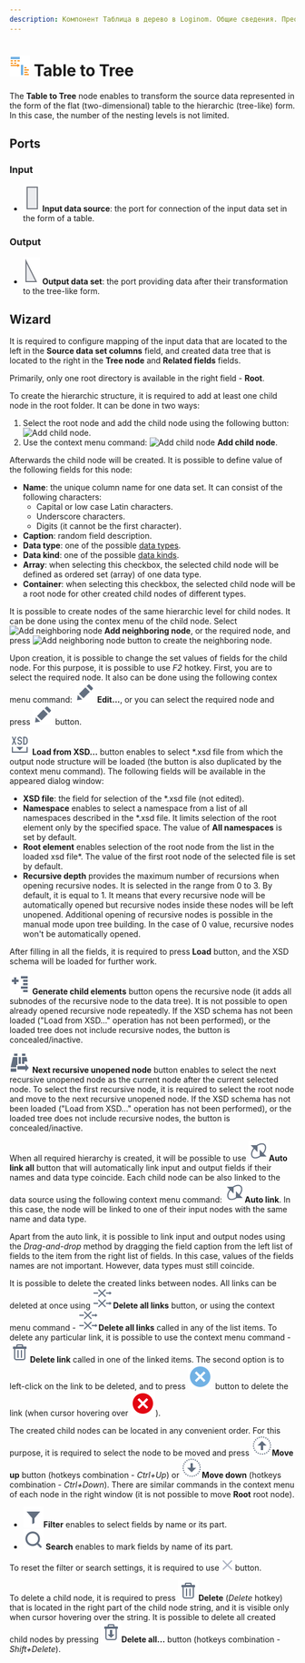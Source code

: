 ```yaml
---
description: Компонент Таблица в дерево в Loginom. Общие сведения. Преобразование двумерной таблицы в иерархическую (древовидную) структуру. Мастер настройки. 
---
```

# ![ ](./../../images/icons/components/data-to-tree_default.svg) Table to Tree

The **Table to Tree** node enables to transform the source data represented in the form of the flat (two-dimensional) table to the hierarchic (tree-like) form. In this case, the number of the nesting levels is not limited.

## Ports

### Input

* ![Input data source](./../../images/icons/app/node/ports/inputs/table_inactive.svg) **Input data source**: the port for connection of the input data set in the form of a table.

### Output

* ![Output data set](./../../images/icons/app/node/ports/outputs/tree_inactive.svg) **Output data set**: the port providing data after their transformation to the tree-like form.

## Wizard

It is required to configure mapping of the input data that are located to the left in the **Source data set columns** field, and created data tree that is located to the right in the **Tree node** and **Related fields** fields.

Primarily, only one root directory is available in the right field - **Root**.

To create the hierarchic structure, it is required to add at least one child node in the root folder. It can be done in two ways:

1. Select the root node and add the child node using the following button: ![Add child node](./../../images/icons/wizards/datatree/add-child_default.svg).
2. Use the context menu command: ![Add child node](./../../images/icons/wizards/datatree/add-child_default.svg) **Add child node**.

Afterwards the child node will be created. It is possible to define value of the following fields for this node:

* **Name**: the unique column name for one data set. It can consist of the following characters:
   * Capital or low case Latin characters.
   * Underscore characters.
   * Digits (it cannot be the first character).
* **Caption**: random field description.
* **Data type**: one of the possible [data types](./../../data/datatype.md).
* **Data kind**: one of the possible [data kinds](./../../data/datakind.md).
* **Array**: when selecting this checkbox, the selected child node will be defined as ordered set (array) of one data type.
* **Container**: when selecting this checkbox, the selected child node will be a root node for other created child nodes of different types.

It is possible to create nodes of the same hierarchic level for child nodes. It can be done using the contex menu of the child node. Select ![Add neighboring node](./../../images/icons/wizards/datatree/add-neighbor_default.svg) **Add neighboring node**, or the required node, and press ![Add neighboring node](./../../images/icons/wizards/datatree/add-neighbor_default.svg) button to create the neighboring node.

Upon creation, it is possible to change the set values of fields for the child node. For this purpose, it is possible to use *F2* hotkey. First, you are to select the required node. It also can be done using the following contex menu command: ![Edit...](./../../images/icons/common/toolbar-controls/edit_default.svg) **Edit...**, or you can select the required node and press ![Edit...](./../../images/icons/common/toolbar-controls/edit_default.svg) button.

![Load from XSD...](./../../images/icons/common/toolbar-controls/import-from-xsd_default.svg) **Load from XSD...** button enables to select *.xsd file from which the output node structure will be loaded (the button is also duplicated by the context menu command). The following fields will be available in the appeared dialog window:

* **XSD file**: the field for selection of the *.xsd file (not edited).
* **Namespace** enables to select a namespace from a list of all namespaces described in the *.xsd file. It limits selection of the root element only by the specified space. The value of **All namespaces** is set by default.
* **Root element** enables selection of the root node from the list in the loaded xsd file*. The value of the first root node of the selected file is set by default.
* **Recursive depth** provides the maximum number of recursions when opening recursive nodes. It is selected in the range from 0 to 3. By default, it is equal to 1. It means that every recursive node will be automatically opened but recursive nodes inside these nodes will be left unopened. Additional opening of recursive nodes is possible in the manual mode upon tree building. In the case of 0 value, recursive nodes won't be automatically opened.

After filling in all the fields, it is required to press **Load** button, and the XSD schema will be loaded for further work.

![Generate child elements](./../../images/icons/common/toolbar-controls/open-all_default.svg) **Generate child elements** button opens the recursive node (it adds all subnodes of the recursive node to the data tree). It is not possible to open already opened recursive node repeatedly. If the XSD schema has not been loaded ("Load from XSD..." operation has not been performed), or the loaded tree does not include recursive nodes, the button is concealed/inactive.

![Next recursive unopened node](./../../images/icons/common/toolbar-controls/find-next_default.svg) **Next recursive unopened node** button enables to select the next recursive unopened node as the current node after the current selected node. To select the first recursive node, it is required to select the root node and move to the next recursive unopened node. If the XSD schema has not been loaded ("Load from XSD..." operation has not been performed), or the loaded tree does not include recursive nodes, the button is concealed/inactive.

When all required hierarchy is created, it will be possible to use ![Auto link all](./../../images/icons/common/toolbar-controls/auto-connect_default.svg)**Auto link all** button that will automatically link input and output fields if their names and data type coincide. Each child node can be also linked to the data source using the following context menu command: ![Auto link](./../../images/icons/common/toolbar-controls/auto-connect_default.svg)**Auto link**. In this case, the node will be linked to one of their input nodes with the same name and data type.

Apart from the auto link, it is possible to link input and output nodes using the *Drag-and-drop* method by dragging the field caption from the left list of fields to the item from the right list of fields. In this case, values of the fields names are not important. However, data types must still coincide.

It is possible to delete the created links between nodes. All links can be deleted at once using ![Delete all links](./../../images/icons/common/toolbar-controls/remove-all-links_default.svg)**Delete all links** button, or using the context menu command - ![Delete all links](./../../images/icons/common/toolbar-controls/remove-all-links_default.svg)**Delete all links** called in any of the list items. To delete any particular link, it is possible to use the context menu command - ![Delete link](./../../images/icons/common/toolbar-controls/delete_default.svg)**Delete link** called in one of the linked items. The second option is to left-click on the link to be deleted, and to press ![Delete link](./../../images/icons/link-grid/remove-link_selected.svg) button to delete the link (when cursor hovering over ![Delete link](./../../images/icons/link-grid/remove-link_hover.svg)).

The created child nodes can be located in any convenient order. For this purpose, it is required to select the node to be moved and press ![Move up](./../../images/icons/common/toolbar-controls/moveup_default.svg)**Move up** button (hotkeys combination - *Ctrl+Up*) or ![Move down](./../../images/icons/common/toolbar-controls/movedown_default.svg)**Move down** (hotkeys combination - *Ctrl+Down*). There are similar commands in the context menu of each node in the right window (it is not possible to move **Root** root node).

* ![Filter](./../../images/icons/common/toolbar-controls/filter_default.svg)**Filter** enables to select fields by name or its part.
* ![Search](./../../images/icons/common/toolbar-controls/zoom_default.svg) **Search** enables to mark fields by name of its part.

To reset the filter or search settings, it is required to use ![Clean](./../../images/icons/components/filterdata/filterdata-delete_hover_10x10.svg) button.

To delete a child node, it is required to press ![Delete](./../../images/icons/common/toolbar-controls/delete_default.svg)**Delete** (*Delete* hotkey) that is located in the right part of the child node string, and it is visible only when cursor hovering over the string. It is possible to delete all created child nodes by pressing ![Delete all...](./../../images/icons/common/toolbar-controls/delete-all_default.svg)**Delete all...** button (hotkeys combination - *Shift+Delete*).
